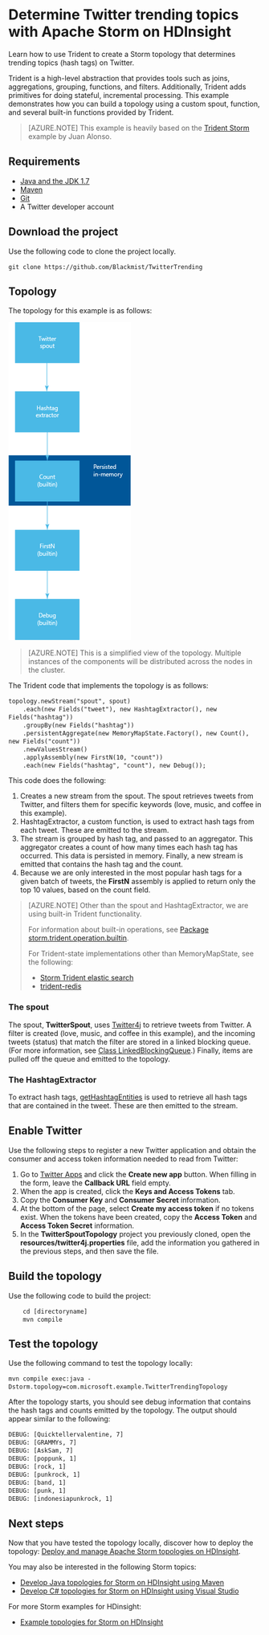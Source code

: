 <!-- not suitable for Mooncake -->

<properties
    pageTitle="Twitter trending topics with Apache Storm on HDInsight | Azure"
    description="Learn how to use Trident to create an Apache Storm topology that determines trending topics on Twitter based on hashtags."
    services="hdinsight"
    documentationcenter=""
    author="Blackmist"
    manager="jhubbard"
    editor="cgronlun"
    tags="azure-portal" />
<tags
    ms.assetid="63b280ea-5c07-4dc8-a35f-dccf5a96ba93"
    ms.service="hdinsight"
    ms.devlang="java"
    ms.topic="article"
    ms.tgt_pltfrm="na"
    ms.workload="big-data"
    ms.date="01/17/2017"
    wacn.date=""
    ms.author="larryfr" />

# Determine Twitter trending topics with Apache Storm on HDInsight

Learn how to use Trident to create a Storm topology that determines trending topics (hash tags) on Twitter.

Trident is a high-level abstraction that provides tools such as joins, aggregations, grouping, functions, and filters. Additionally, Trident adds primitives for doing stateful, incremental processing. This example demonstrates how you can build a topology using a custom spout, function, and several built-in functions provided by Trident.

> [AZURE.NOTE]
> This example is heavily based on the [Trident Storm](https://github.com/jalonsoramos/trident-storm) example by Juan Alonso.

## Requirements
* <a href="http://www.oracle.com/technetwork/java/javase/downloads/index.html" target="_blank">Java and the JDK 1.7</a>
* <a href="http://maven.apache.org/what-is-maven.html" target="_blank">Maven</a>
* <a href="http://git-scm.com/" target="_blank">Git</a>
* A Twitter developer account

## Download the project
Use the following code to clone the project locally.

    git clone https://github.com/Blackmist/TwitterTrending

## Topology
The topology for this example is as follows:

![topology](./media/hdinsight-storm-twitter-trending/trident.png)

> [AZURE.NOTE]
> This is a simplified view of the topology. Multiple instances of the components will be distributed across the nodes in the cluster.

The Trident code that implements the topology is as follows:

    topology.newStream("spout", spout)
        .each(new Fields("tweet"), new HashtagExtractor(), new Fields("hashtag"))
        .groupBy(new Fields("hashtag"))
        .persistentAggregate(new MemoryMapState.Factory(), new Count(), new Fields("count"))
        .newValuesStream()
        .applyAssembly(new FirstN(10, "count"))
        .each(new Fields("hashtag", "count"), new Debug());

This code does the following:

1. Creates a new stream from the spout. The spout retrieves tweets from Twitter, and filters them for specific keywords (love, music, and coffee in this example).
2. HashtagExtractor, a custom function, is used to extract hash tags from each tweet. These are emitted to the stream.
3. The stream is grouped by hash tag, and passed to an aggregator. This aggregator creates a count of how many times each hash tag has occurred. This data is persisted in memory. Finally, a new stream is emitted that contains the hash tag and the count.
4. Because we are only interested in the most popular hash tags for a given batch of tweets, the **FirstN** assembly is applied to return only the top 10 values, based on the count field.

> [AZURE.NOTE]
> Other than the spout and HashtagExtractor, we are using built-in Trident functionality.
> 
> For information about built-in operations, see <a href="https://storm.apache.org/apidocs/storm/trident/operation/builtin/package-summary.html" target="_blank">Package storm.trident.operation.builtin</a>.
> 
> For Trident-state implementations other than MemoryMapState, see the following:
> 
> * <a href="https://github.com/fhussonnois/storm-trident-elasticsearch" target="_blank">Storm Trident elastic search</a>
> * <a href="https://github.com/kstyrc/trident-redis" target="_blank">trident-redis</a>
> 
> 

### The spout
The spout, **TwitterSpout**, uses <a href="http://twitter4j.org/en/" target="_blank">Twitter4j</a> to retrieve tweets from Twitter. A filter is created (love, music, and coffee in this example), and the incoming tweets (status) that match the filter are stored in a linked blocking queue. (For more information, see <a href="http://docs.oracle.com/javase/7/docs/api/java/util/concurrent/LinkedBlockingQueue.html" target="_blank">Class LinkedBlockingQueue</a>.) Finally, items are pulled off the queue and emitted to the topology.

### The HashtagExtractor
To extract hash tags, <a href="http://twitter4j.org/javadoc/twitter4j/EntitySupport.html#getHashtagEntities--" target="_blank">getHashtagEntities</a> is used to retrieve all hash tags that are contained in the tweet. These are then emitted to the stream.

## Enable Twitter
Use the following steps to register a new Twitter application and obtain the consumer and access token information needed to read from Twitter:

1. Go to <a href="https://apps.twitter.com" target="_blank">Twitter Apps</a> and click the **Create new app** button. When filling in the form, leave the **Callback URL** field empty.
2. When the app is created, click the **Keys and Access Tokens** tab.
3. Copy the **Consumer Key** and **Consumer Secret** information.
4. At the bottom of the page, select **Create my access token** if no tokens exist. When the tokens have been created, copy the **Access Token** and **Access Token Secret** information.
5. In the **TwitterSpoutTopology** project you previously cloned, open the **resources/twitter4j.properties** file, add the information you gathered in the previous steps, and then save the file.

## Build the topology
Use the following code to build the project:

        cd [directoryname]
        mvn compile

## Test the topology
Use the following command to test the topology locally:

    mvn compile exec:java -Dstorm.topology=com.microsoft.example.TwitterTrendingTopology

After the topology starts, you should see debug information that contains the hash tags and counts emitted by the topology. The output should appear similar to the following:

    DEBUG: [Quicktellervalentine, 7]
    DEBUG: [GRAMMYs, 7]
    DEBUG: [AskSam, 7]
    DEBUG: [poppunk, 1]
    DEBUG: [rock, 1]
    DEBUG: [punkrock, 1]
    DEBUG: [band, 1]
    DEBUG: [punk, 1]
    DEBUG: [indonesiapunkrock, 1]

## Next steps
Now that you have tested the topology locally, discover how to deploy the topology: [Deploy and manage Apache Storm topologies on HDInsight](/documentation/articles/hdinsight-storm-deploy-monitor-topology/).

You may also be interested in the following Storm topics:

* [Develop Java topologies for Storm on HDInsight using Maven](/documentation/articles/hdinsight-storm-develop-java-topology/)
* [Develop C# topologies for Storm on HDInsight using Visual Studio](/documentation/articles/hdinsight-storm-develop-csharp-visual-studio-topology/)

For more Storm examples for HDinsight:

* [Example topologies for Storm on HDInsight](/documentation/articles/hdinsight-storm-example-topology/)